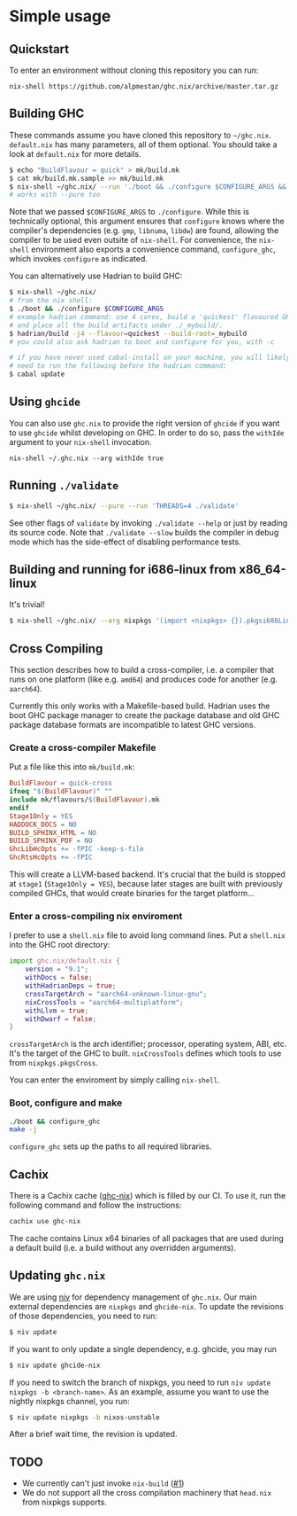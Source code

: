 Simple usage
============

## Quickstart

To enter an environment without cloning this repository you can run:

```
nix-shell https://github.com/alpmestan/ghc.nix/archive/master.tar.gz
```

## Building GHC

These commands assume you have cloned this repository
to `~/ghc.nix`. `default.nix` has many parameters, all
of them optional. You should take a look at `default.nix`
for more details.


``` sh
$ echo "BuildFlavour = quick" > mk/build.mk
$ cat mk/build.mk.sample >> mk/build.mk
$ nix-shell ~/ghc.nix/ --run './boot && ./configure $CONFIGURE_ARGS && make -j4'
# works with --pure too
```

Note that we passed `$CONFIGURE_ARGS` to `./configure`. While this is
technically optional, this argument ensures that `configure` knows where the
compiler's dependencies (e.g. `gmp`, `libnuma`, `libdw`) are found, allowing
the compiler to be used even outsite of `nix-shell`. For convenience, the
`nix-shell` environment also exports a convenience command, `configure_ghc`,
which invokes `configure` as indicated.

You can alternatively use Hadrian to build GHC:

``` sh
$ nix-shell ~/ghc.nix/
# from the nix shell:
$ ./boot && ./configure $CONFIGURE_ARGS
# example hadrian command: use 4 cores, build a 'quickest' flavoured GHC
# and place all the build artifacts under ./_mybuild/.
$ hadrian/build -j4 --flavour=quickest --build-root=_mybuild
# you could also ask hadrian to boot and configure for you, with -c

# if you have never used cabal-install on your machine, you will likely
# need to run the following before the hadrian command:
$ cabal update
```


## Using `ghcide`

You can also use `ghc.nix` to provide the right version of `ghcide` if you
want to use `ghcide` whilst developing on GHC. In order to do so, pass the `withIde`
argument to your `nix-shell` invocation.

```
nix-shell ~/.ghc.nix --arg withIde true
```

## Running `./validate`

``` sh
$ nix-shell ~/ghc.nix/ --pure --run 'THREADS=4 ./validate'
```

See other flags of `validate` by invoking `./validate --help` or just by reading its source code. Note that `./validate --slow` builds the compiler in debug mode which has the side-effect of disabling performance tests.

## Building and running for i686-linux from x86_64-linux

It's trivial!

``` sh
$ nix-shell ~/ghc.nix/ --arg nixpkgs '(import <nixpkgs> {}).pkgsi686Linux'
```

## Cross Compiling

This section describes how to build a cross-compiler, i.e. a compiler that runs
on one platform (like e.g. `amd64`) and produces code for another (e.g.
`aarch64`).

Currently this only works with a Makefile-based build. Hadrian uses the boot
GHC package manager to create the package database and old GHC package database
formats are incompatible to latest GHC versions.

### Create a cross-compiler Makefile

Put a file like this into `mk/build.mk`:

```Makefile
BuildFlavour = quick-cross
ifneq "$(BuildFlavour)" ""
include mk/flavours/$(BuildFlavour).mk
endif
Stage1Only = YES
HADDOCK_DOCS = NO
BUILD_SPHINX_HTML = NO
BUILD_SPHINX_PDF = NO
GhcLibHcOpts += -fPIC -keep-s-file
GhcRtsHcOpts += -fPIC
```

This will create a LLVM-based backend. It's crucial that the build is stopped
at `stage1` (`Stage1Only = YES`), because later stages are built with
previously compiled GHCs, that would create binaries for the target platform...

### Enter a cross-compiling nix enviroment

I prefer to use a `shell.nix` file to avoid long command lines. Put a
`shell.nix` into the GHC root directory:

```nix
import ghc.nix/default.nix {
    version = "9.1";
    withDocs = false;
    withHadrianDeps = true;
    crossTargetArch = "aarch64-unknown-linux-gnu";
    nixCrossTools = "aarch64-multiplatform";
    withLlvm = true;
    withDwarf = false;
}
```

`crossTargetArch` is the arch identifier; processor, operating system, ABI,
etc. It's the target of the GHC to built. `nixCrossTools` defines which tools
to use from `nixpkgs.pkgsCross`.

You can enter the enviroment by simply calling `nix-shell`.

### Boot, configure and make

```bash
./boot && configure_ghc
make -j
```

`configure_ghc` sets up the paths to all required libraries.

## Cachix

There is a Cachix cache ([ghc-nix](https://app.cachix.org/cache/ghc-nix)) which is filled by our CI. To use it, run the following command and follow the instructions:

```sh
cachix use ghc-nix
```

The cache contains Linux x64 binaries of all packages that are used during a default build (i.e. a build without any overridden arguments).

## Updating `ghc.nix`

We are using [niv](https://github.com/nmattia/niv) for dependency management of `ghc.nix`.
Our main external dependencies are `nixpkgs` and `ghcide-nix`.
To update the revisions of those dependencies, you need to run:
``` sh
$ niv update
```

If you want to only update a single dependency, e.g. ghcide, you may run
``` sh
$ niv update ghcide-nix
```

If you need to switch the branch of nixpkgs, you need to run `niv update nixpkgs -b <branch-name>`.
As an example, assume you want to use the nightly nixpkgs channel, you run:

``` sh
$ niv update nixpkgs -b nixos-unstable
```

After a brief wait time, the revision is updated.

## TODO

- We currently can't just invoke `nix-build` ([#1](https://github.com/alpmestan/ghc.nix/issues/1))
- We do not support all the cross compilation machinery that
  `head.nix` from nixpkgs supports.
